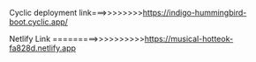 Cyclic deployment link===>>>>>>>>https://indigo-hummingbird-boot.cyclic.app/


Netlify Link =========>>>>>>>>>>https://musical-hotteok-fa828d.netlify.app
                               
